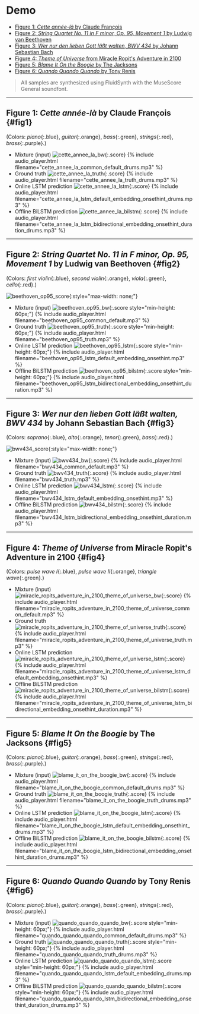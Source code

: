 # Demo

- [Figure 1: _Cette année-là_ by Claude François](#fig1)
- [Figure 2: _String Quartet No. 11 in F minor, Op. 95, Movement 1_ by Ludwig van Beethoven](#fig2)
- [Figure 3: _Wer nur den lieben Gott läßt walten, BWV 434_ by Johann Sebastian Bach](#fig3)
- [Figure 4: _Theme of Universe_ from Miracle Ropit's Adventure in 2100](#fig4)
- [Figure 5: _Blame It On the Boogie_ by The Jacksons](#fig5)
- [Figure 6: _Quando Quando Quando_ by Tony Renis](#fig6)

> All samples are synthesized using FluidSynth with the MuseScore General soundfont.

---

## Figure 1: _Cette année-là_ by Claude François {#fig1}

(Colors: _piano_{:.blue}, _guitar_{:.orange}, _bass_{:.green}, _strings_{:.red}, _brass_{:.purple}.)

- Mixture (input)
  ![cette_annee_la_bw](images/cette_annee_la_bw.png){:.score}
  {% include audio_player.html filename="cette_annee_la_common_default_drums.mp3" %}
- Ground truth
  ![cette_annee_la_truth](images/cette_annee_la_truth.png){:.score}
  {% include audio_player.html filename="cette_annee_la_truth_drums.mp3" %}
- Online LSTM prediction
  ![cette_annee_la_lstm](images/cette_annee_la_lstm.png){:.score}
  {% include audio_player.html filename="cette_annee_la_lstm_default_embedding_onsethint_drums.mp3" %}
- Offline BiLSTM prediction
  ![cette_annee_la_bilstm](images/cette_annee_la_bilstm.png){:.score}
  {% include audio_player.html filename="cette_annee_la_lstm_bidirectional_embedding_onsethint_duration_drums.mp3" %}

---

## Figure 2: _String Quartet No. 11 in F minor, Op. 95, Movement 1_ by Ludwig van Beethoven {#fig2}

(Colors: _first violin_{:.blue}, _second violin_{:.orange}, _viola_{:.green}, _cello_{:.red}.)

![beethoven_op95_score](images/beethoven_op95_score.png){:style="max-width: none;"}

- Mixture (input)
  ![beethoven_op95_bw](images/beethoven_op95_bw.png){:.score style="min-height: 60px;"}
  {% include audio_player.html filename="beethoven_op95_common_default.mp3" %}
- Ground truth
  ![beethoven_op95_truth](images/beethoven_op95_truth.png){:.score style="min-height: 60px;"}
  {% include audio_player.html filename="beethoven_op95_truth.mp3" %}
- Online LSTM prediction
  ![beethoven_op95_lstm](images/beethoven_op95_lstm.png){:.score style="min-height: 60px;"}
  {% include audio_player.html filename="beethoven_op95_lstm_default_embedding_onsethint.mp3" %}
- Offline BiLSTM prediction
  ![beethoven_op95_bilstm](images/beethoven_op95_bilstm.png){:.score style="min-height: 60px;"}
  {% include audio_player.html filename="beethoven_op95_lstm_bidirectional_embedding_onsethint_duration.mp3" %}

---

## Figure 3: _Wer nur den lieben Gott läßt walten, BWV 434_ by Johann Sebastian Bach {#fig3}

(Colors: _soprano_{:.blue}, _alto_{:.orange}, _tenor_{:.green}, _bass_{:.red}.)

![bwv434_score](images/bwv434_score.png){:style="max-width: none;"}

- Mixture (input)
  ![bwv434_bw](images/bwv434_bw.png){:.score}
  {% include audio_player.html filename="bwv434_common_default.mp3" %}
- Ground truth
  ![bwv434_truth](images/bwv434_truth.png){:.score}
  {% include audio_player.html filename="bwv434_truth.mp3" %}
- Online LSTM prediction
  ![bwv434_lstm](images/bwv434_lstm.png){:.score}
  {% include audio_player.html filename="bwv434_lstm_default_embedding_onsethint.mp3" %}
- Offline BiLSTM prediction
  ![bwv434_bilstm](images/bwv434_bilstm.png){:.score}
  {% include audio_player.html filename="bwv434_lstm_bidirectional_embedding_onsethint_duration.mp3" %}

---

## Figure 4: _Theme of Universe_ from Miracle Ropit's Adventure in 2100 {#fig4}

(Colors: _pulse wave I_{:.blue}, _pulse wave II_{:.orange}, _triangle wave_{:.green}.)

- Mixture (input)
  ![miracle_ropits_adventure_in_2100_theme_of_universe_bw](images/miracle_ropits_adventure_in_2100_theme_of_universe_bw.png){:.score}
  {% include audio_player.html filename="miracle_ropits_adventure_in_2100_theme_of_universe_common_default.mp3" %}
- Ground truth
  ![miracle_ropits_adventure_in_2100_theme_of_universe_truth](images/miracle_ropits_adventure_in_2100_theme_of_universe_truth.png){:.score}
  {% include audio_player.html filename="miracle_ropits_adventure_in_2100_theme_of_universe_truth.mp3" %}
- Online LSTM prediction
  ![miracle_ropits_adventure_in_2100_theme_of_universe_lstm](images/miracle_ropits_adventure_in_2100_theme_of_universe_lstm.png){:.score}
  {% include audio_player.html filename="miracle_ropits_adventure_in_2100_theme_of_universe_lstm_default_embedding_onsethint.mp3" %}
- Offline BiLSTM prediction
  ![miracle_ropits_adventure_in_2100_theme_of_universe_bilstm](images/miracle_ropits_adventure_in_2100_theme_of_universe_bilstm.png){:.score}
  {% include audio_player.html filename="miracle_ropits_adventure_in_2100_theme_of_universe_lstm_bidirectional_embedding_onsethint_duration.mp3" %}

---

## Figure 5: _Blame It On the Boogie_ by The Jacksons {#fig5}

(Colors: _piano_{:.blue}, _guitar_{:.orange}, _bass_{:.green}, _strings_{:.red}, _brass_{:.purple}.)

- Mixture (input)
  ![blame_it_on_the_boogie_bw](images/blame_it_on_the_boogie_bw.png){:.score}
  {% include audio_player.html filename="blame_it_on_the_boogie_common_default_drums.mp3" %}
- Ground truth
  ![blame_it_on_the_boogie_truth](images/blame_it_on_the_boogie_truth.png){:.score}
  {% include audio_player.html filename="blame_it_on_the_boogie_truth_drums.mp3" %}
- Online LSTM prediction
  ![blame_it_on_the_boogie_lstm](images/blame_it_on_the_boogie_lstm.png){:.score}
  {% include audio_player.html filename="blame_it_on_the_boogie_lstm_default_embedding_onsethint_drums.mp3" %}
- Offline BiLSTM prediction
  ![blame_it_on_the_boogie_bilstm](images/blame_it_on_the_boogie_bilstm.png){:.score}
  {% include audio_player.html filename="blame_it_on_the_boogie_lstm_bidirectional_embedding_onsethint_duration_drums.mp3" %}

---

## Figure 6: _Quando Quando Quando_ by Tony Renis {#fig6}

(Colors: _piano_{:.blue}, _guitar_{:.orange}, _bass_{:.green}, _strings_{:.red}, _brass_{:.purple}.)

- Mixture (input)
  ![quando_quando_quando_bw](images/quando_quando_quando_bw.png){:.score style="min-height: 60px;"}
  {% include audio_player.html filename="quando_quando_quando_common_default_drums.mp3" %}
- Ground truth
  ![quando_quando_quando_truth](images/quando_quando_quando_truth.png){:.score style="min-height: 60px;"}
  {% include audio_player.html filename="quando_quando_quando_truth_drums.mp3" %}
- Online LSTM prediction
  ![quando_quando_quando_lstm](images/quando_quando_quando_lstm.png){:.score style="min-height: 60px;"}
  {% include audio_player.html filename="quando_quando_quando_lstm_default_embedding_drums.mp3" %}
- Offline BiLSTM prediction
  ![quando_quando_quando_bilstm](images/quando_quando_quando_bilstm.png){:.score style="min-height: 60px;"}
  {% include audio_player.html filename="quando_quando_quando_lstm_bidirectional_embedding_onsethint_duration_drums.mp3" %}
